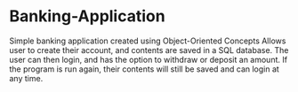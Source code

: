 # Banking-Application
Simple banking application created using Object-Oriented Concepts
Allows user to create their account, and contents are saved in a SQL database. 
The user can then login, and has the option to withdraw or deposit an amount.
If the program is run again, their contents will still be saved and can login at any time.
